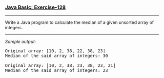 ### [Java Basic: Exercise-128](https://www.w3resource.com/java-exercises/basic/java-basic-exercise-128.php)

***
<p>Write a Java program to calculate the median of a given unsorted array of integers.<br>

***
_Sample output:_
<pre class="output">Original array: [10, 2, 38, 22, 38, 23]
Median of the said array of integers: 30

Original array: [10, 2, 38, 23, 38, 23, 21]
Median of the said array of integers: 23
</pre>